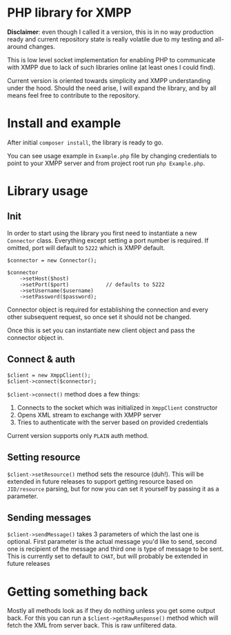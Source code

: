 # PHP library for XMPP

**Disclaimer**: even though I called it a version, this is in no way production ready
and current repository state is really volatile due to my testing and all-around changes.

This is low level socket implementation for enabling PHP to 
communicate with XMPP due to lack of such libraries online (at least ones I 
could find). 

Current version is oriented towards simplicity and XMPP understanding under the
hood. Should the need arise, I will expand the library, and by all means feel
free to contribute to the repository. 

# Install and example

After initial `composer install`, the library is ready to go.

You can see usage example in `Example.php` file by changing credentials to 
point to your XMPP server and from project root run `php Example.php`.

# Library usage
## Init
In order to start using the library you first need to instantiate a new `Connector` 
class. Everything except setting a port number is required. If omitted, port 
will default to `5222` which is XMPP default. 

```
$connector = new Connector();

$connector
    ->setHost($host)
    ->setPort($port)            // defaults to 5222
    ->setUsername($username)
    ->setPassword($password);
```

Connector object is required for establishing the connection and every other subsequent
request, so once set it should not be changed. 

Once this is set you can instantiate new client object and pass the connector object in.

## Connect & auth
```
$client = new XmppClient();
$client->connect($connector);
```

`$client->connect()` method does a few things:
1. Connects to the socket which was initialized in `XmppClient` constructor
2. Opens XML stream to exchange with XMPP server
3. Tries to authenticate with the server based on provided credentials

Current version supports only `PLAIN` auth method. 

## Setting resource

`$client->setResource()` method sets the resource (duh!). This will be extended in future releases
to support getting resource based on `JID/resource` parsing, but for now you can set it
yourself by passing it as a parameter.

## Sending messages

`$client->sendMessage()` takes 3 parameters of which the last one is optional. First parameter
is the actual message you'd like to send, second one is recipient of the message and third
one is type of message to be sent. This is currently set to default to `CHAT`, but will probably
be extended in future releases

# Getting something back

Mostly all methods look as if they do nothing unless you get some output back. For this you can 
run a `$client->getRawResponse()` method which will fetch the XML from server back. This
is raw unfiltered data.
